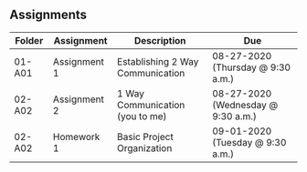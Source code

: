 ## Assignments

| Folder | Assignment    | Description                      | Due                                  |
| ------ | ------------- | ---------------------------------| ------------------------------------ |
| 01-A01 | Assignment 1  | Establishing 2 Way Communication	|  08-27-2020 (Thursday @ 9:30 a.m.)   |
| 02-A02 | Assignment 2  | 1 Way Communication (you to me)  |  08-27-2020 (Wednesday @ 9:30 a.m.)  |
| 02-A02 | Homework 1    | Basic Project Organization       |  09-01-2020 (Tuesday @ 9:30 a.m.)    |

